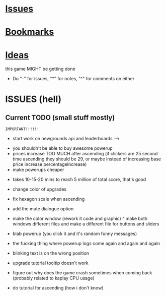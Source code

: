 # [Issues](#issues)
# [Bookmarks](#bookmarks)
# [Ideas](#ideas)

this game MIGHT be getting done

* Do "-" for issues, "*" for notes, "^" for comments on either

# ISSUES (hell)
## Current TODO (small stuff mostly)

<!-- ================ -->
	IMPORTANT!!!!!!
<!-- ================ -->
- start work on newgrounds api and leaderboards -->

<!-- balancing -->
- you shouldn't be able to buy awesome powerup
- prices increase TOO MUCH after ascending (if clickers are 25 second time ascending they should be 29, or maybe instead of increasing base price increase percentageIncrease)
- make powerups cheaper

<!-- ascension -->
- takes 10-15-20 mins to reach 5 million of total score, that's good

<!-- graphics -->
- change color of upgrades
- fix hexagon scale when ascending
- add the mute dialogue option
- make the color window (rework it code and graphic)
	^ make both windows different files and make a different file for buttons and sliders
- blab powerup (you click it and it's random funny messages)

- the fucking thing where powerup logs come again and again and again
- blinking text is on the wrong position
- upgrade tutorial tooltip doesn't work
- figure out why does the game crash sometimes when coming back (probably related to kaplay CPU usage)
- do tutorial for ascending (how i don't know)
